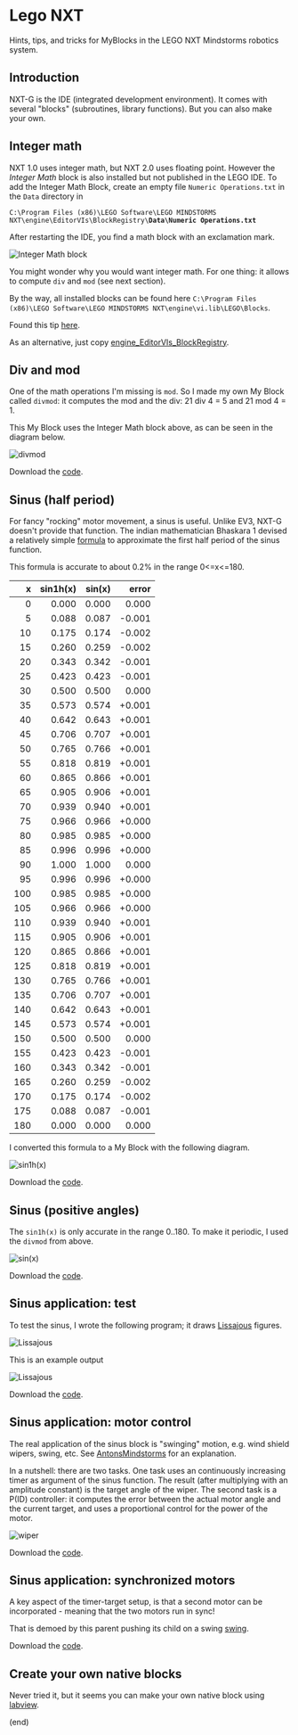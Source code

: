 # Lego NXT

Hints, tips, and tricks for MyBlocks in the LEGO NXT Mindstorms robotics system.


## Introduction

NXT-G is the IDE (integrated development environment).
It comes with several "blocks" (subroutines, library functions).
But you can also make your own.


## Integer math

NXT 1.0 uses integer math, but NXT 2.0 uses floating point. However the _Integer Math_ block is also installed but not published in the LEGO IDE.
To add the Integer Math Block, create an empty file `Numeric Operations.txt` in the `Data` directory in

`C:\Program Files (x86)\LEGO Software\LEGO MINDSTORMS NXT\engine\EditorVIs\BlockRegistry\`**`Data\Numeric Operations.txt`**

After restarting the IDE, you find a math block with an exclamation mark.

![Integer Math block](images/intmath.png)

You might wonder why you would want integer math. For one thing: it allows to compute `div` and `mod` (see next section).

By the way, all installed blocks can be found here `C:\Program Files (x86)\LEGO Software\LEGO MINDSTORMS NXT\engine\vi.lib\LEGO\Blocks`.

Found this tip [here](http://linearactuator.blogspot.com/2009/08/interger-blocks-in-nxt-g-20.html).

As an alternative, just copy [engine_EditorVIs_BlockRegistry](engine_EditorVIs_BlockRegistry).

## Div and mod

One of the math operations I'm missing is `mod`. So I made my own My Block called `divmod`: 
it computes the mod and the div: 21 div 4 = 5 and 21 mod 4 = 1.

This My Block uses the Integer Math block above, as can be seen in the diagram below.

![divmod](images/divmod.png)

Download the [code](My%20Blocks/divmod.rbt).

## Sinus (half period)

For fancy "rocking" motor movement, a sinus is useful. Unlike EV3, NXT-G doesn't provide that function.
The indian mathematician Bhaskara 1 devised a relatively simple 
[formula](https://en.wikipedia.org/wiki/Bhaskara_I%27s_sine_approximation_formula) to approximate 
the first half period of the sinus function.

This formula is accurate to about 0.2% in the range 0<=x<=180.

|   x  | sin1h(x) |  sin(x) |  error |
|-----:|---------:|--------:|-------:|
|   0  |   0.000  |  0.000  |  0.000 |
|   5  |   0.088  |  0.087  | -0.001 |
|  10  |   0.175  |  0.174  | -0.002 |
|  15  |   0.260  |  0.259  | -0.002 |
|  20  |   0.343  |  0.342  | -0.001 |
|  25  |   0.423  |  0.423  | -0.001 |
|  30  |   0.500  |  0.500  |  0.000 |
|  35  |   0.573  |  0.574  | +0.001 |
|  40  |   0.642  |  0.643  | +0.001 |
|  45  |   0.706  |  0.707  | +0.001 |
|  50  |   0.765  |  0.766  | +0.001 |
|  55  |   0.818  |  0.819  | +0.001 |
|  60  |   0.865  |  0.866  | +0.001 |
|  65  |   0.905  |  0.906  | +0.001 |
|  70  |   0.939  |  0.940  | +0.001 |
|  75  |   0.966  |  0.966  | +0.000 |
|  80  |   0.985  |  0.985  | +0.000 |
|  85  |   0.996  |  0.996  | +0.000 |
|  90  |   1.000  |  1.000  |  0.000 |
|  95  |   0.996  |  0.996  | +0.000 |
| 100  |   0.985  |  0.985  | +0.000 |
| 105  |   0.966  |  0.966  | +0.000 |
| 110  |   0.939  |  0.940  | +0.001 |
| 115  |   0.905  |  0.906  | +0.001 |
| 120  |   0.865  |  0.866  | +0.001 |
| 125  |   0.818  |  0.819  | +0.001 |
| 130  |   0.765  |  0.766  | +0.001 |
| 135  |   0.706  |  0.707  | +0.001 |
| 140  |   0.642  |  0.643  | +0.001 |
| 145  |   0.573  |  0.574  | +0.001 |
| 150  |   0.500  |  0.500  |  0.000 |
| 155  |   0.423  |  0.423  | -0.001 |
| 160  |   0.343  |  0.342  | -0.001 |
| 165  |   0.260  |  0.259  | -0.002 |
| 170  |   0.175  |  0.174  | -0.002 |
| 175  |   0.088  |  0.087  | -0.001 |
| 180  |   0.000  |  0.000  |  0.000 |


I converted this formula to a My Block with the following diagram.

![sin1h(x)](images/sin1h(x).png)

Download the [code](My%20Blocks/sin1h(1).rbt).


## Sinus (positive angles)

The `sin1h(x)` is only accurate in the range 0..180. To make it periodic, I used the `divmod` from above.

![sin(x)](images/sin(x).png)

Download the [code](My%20Blocks/sin1h.rbt).


## Sinus application: test

To test the sinus, I wrote the following program; it draws
[Lissajous](https://en.wikipedia.org/wiki/Lissajous_curve) figures.

![Lissajous](images/lissajous.png)

This is an example output

![Lissajous](images/lissajous.jpg)

Download the [code](progs/lissajous.rbt).


## Sinus application: motor control

The real application of the sinus block is "swinging" motion, e.g. wind shield wipers, swing, etc.
See [AntonsMindstorms](https://antonsmindstorms.com/2019/01/24/how-to-program-two-synchronised-ev3-motors/) for an explanation.

In a nutshell: there are two tasks. 
One task uses an continuously increasing timer as argument of the sinus function. The result (after multiplying with an amplitude constant) is the target angle of the wiper.
The second task is a P(ID) controller: it computes the error between the actual motor angle and the current target, and uses a proportional control for the power of the motor.

![wiper](images/wiper.png)

Download the [code](progs/wiper.rbt).


## Sinus application: synchronized motors

A key aspect of the timer-target setup, is that a second motor can be incorporated - meaning that the two motors run in sync!

That is demoed by this parent pushing its child on a swing [swing](https://www.youtube.com/watch?v=0GbMUhZlRqk).

Download the [code](progs/swing.rbt).


## Create your own native blocks
Never tried it, but it seems you can make your own native block using [labview](ftp://ftp.ni.com/evaluation/mindstorms/NXT_Creating_MINDSTORMS_Blocks.pdf).



(end)
